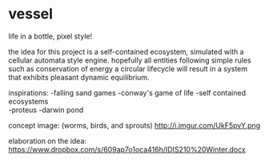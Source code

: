 vessel 
======

life in a bottle, pixel style! 

the idea for this project is a self-contained ecosystem, simulated with a cellular automata style engine. hopefully all entities following simple rules such as conservation of energy a circular lifecycle will result in a system that exhibits pleasant dynamic equilibrium. 

inspirations: 
    -falling sand games
    -conway's game of life 
    -self contained ecosystems  
    -proteus 
    -darwin pond


concept image: (worms, birds, and sprouts)
    http://i.imgur.com/UkF5pvY.png


elaboration on the idea:
    https://www.dropbox.com/s/609ap7o1oca416h/IDIS210%20Winter.docx
